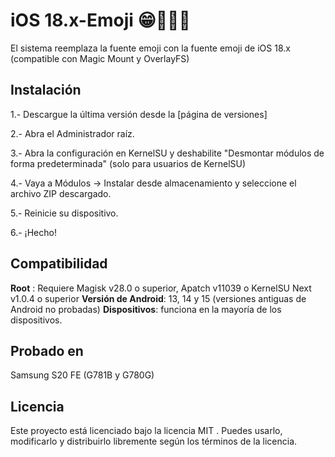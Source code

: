# iOS 18.x-Emoji 😁👻👀💀
El sistema reemplaza la fuente emoji con la fuente emoji de iOS 18.x (compatible con Magic Mount y OverlayFS)

## Instalación
1.- Descargue la última versión desde la [página de versiones]

2.- Abra el Administrador raíz.

3.- Abra la configuración en KernelSU y deshabilite "Desmontar módulos de forma predeterminada" (solo para usuarios de KernelSU)

4.- Vaya a Módulos → Instalar desde almacenamiento y seleccione el archivo ZIP descargado.

5.- Reinicie su dispositivo.

6.- ¡Hecho!

## Compatibilidad
**Root** : Requiere Magisk v28.0 o superior, Apatch v11039 o KernelSU Next v1.0.4 o superior
**Versión de Android**: 13, 14 y 15 (versiones antiguas de Android no probadas)
**Dispositivos**: funciona en la mayoría de los dispositivos.

## Probado en
Samsung S20 FE (G781B y G780G)

## Licencia
Este proyecto está licenciado bajo la licencia MIT . Puedes usarlo, modificarlo y distribuirlo libremente según los términos de la licencia.
